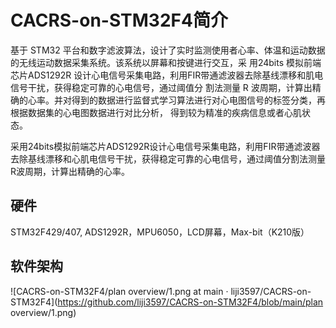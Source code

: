 # CACRS-on-STM32F4简介
基于 STM32 平台和数字滤波算法，设计了实时监测使用者心率、体温和运动数据的无线运动数据采集系统。该系统以屏幕和按键进行交互，采
用24bits 模拟前端芯片ADS1292R 设计心电信号采集电路，利用FIR带通滤波器去除基线漂移和肌电信号干扰，获得稳定可靠的心电信号，通过阈值分
割法测量 R 波周期，计算出精确的心率。并对得到的数据进行监督式学习算法进行对心电图信号的标签分类，再根据数据集的心电图数据进行对比分析，
得到较为精准的疾病信息或者心肌状态。

采用24bits模拟前端芯片ADS1292R设计心电信号采集电路，利用FIR带通滤波器去除基线漂移和心肌电信号干扰，获得稳定可靠的心电信号，通过阈值分割法测量R波周期，计算出精确的心率。 

## 硬件
STM32F429/407, ADS1292R，MPU6050，LCD屏幕，Max-bit（K210版）

## 软件架构

![CACRS-on-STM32F4/plan overview/1.png at main · liji3597/CACRS-on-STM32F4](https://github.com/liji3597/CACRS-on-STM32F4/blob/main/plan overview/1.png)
